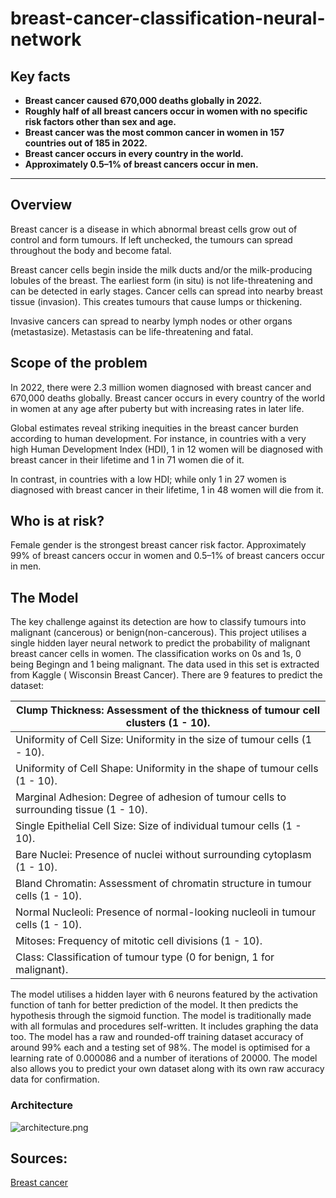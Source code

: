 # breast-cancer-classification-neural-network

## Key facts

- **Breast cancer caused 670,000 deaths globally in 2022.**
- **Roughly half of all breast cancers occur in women with no specific risk factors other than sex and age.**
- **Breast cancer was the most common cancer in women in 157 countries out of 185 in 2022.**
- **Breast cancer occurs in every country in the world.**
- **Approximately 0.5–1% of breast cancers occur in men.**

---

## Overview

Breast cancer is a disease in which abnormal breast cells grow out of control and form tumours. If left unchecked, the tumours can spread throughout the body and become fatal.

Breast cancer cells begin inside the milk ducts and/or the milk-producing lobules of the breast. The earliest form (in situ) is not life-threatening and can be detected in early stages. Cancer cells can spread into nearby breast tissue (invasion). This creates tumours that cause lumps or thickening.

Invasive cancers can spread to nearby lymph nodes or other organs (metastasize). Metastasis can be life-threatening and fatal.

## Scope of the problem

In 2022, there were 2.3 million women diagnosed with breast cancer and 670,000 deaths globally. Breast cancer occurs in every country of the world in women at any age after puberty but with increasing rates in later life.

Global estimates reveal striking inequities in the breast cancer burden according to human development. For instance, in countries with a very high Human Development Index (HDI), 1 in 12 women will be diagnosed with breast cancer in their lifetime and 1 in 71 women die of it.

In contrast, in countries with a low HDI; while only 1 in 27 women is diagnosed with breast cancer in their lifetime, 1 in 48 women will die from it.

## Who is at risk?

Female gender is the strongest breast cancer risk factor. Approximately 99% of breast cancers occur in women and 0.5–1% of breast cancers occur in men.

## The Model

The key challenge against its detection are how to classify tumours into malignant (cancerous) or benign(non-cancerous). This project utilises a single hidden layer neural network to predict the probability of malignant breast cancer cells in women. The classification works on 0s and 1s, 0 being Begingn and 1 being malignant. The data used in this set is extracted from Kaggle ( Wisconsin Breast Cancer). There are 9 features to predict the dataset:

| Clump Thickness: Assessment of the thickness of tumour cell clusters (1 - 10).        |
| ------------------------------------------------------------------------------------ |
| Uniformity of Cell Size: Uniformity in the size of tumour cells (1 - 10).             |
| Uniformity of Cell Shape: Uniformity in the shape of tumour cells (1 - 10).           |
| Marginal Adhesion: Degree of adhesion of tumour cells to surrounding tissue (1 - 10). |
| Single Epithelial Cell Size: Size of individual tumour cells (1 - 10).                |
| Bare Nuclei: Presence of nuclei without surrounding cytoplasm (1 - 10).              |
| Bland Chromatin: Assessment of chromatin structure in tumour cells (1 - 10).          |
| Normal Nucleoli: Presence of normal-looking nucleoli in tumour cells (1 - 10).        |
| Mitoses: Frequency of mitotic cell divisions (1 - 10).                               |
| Class: Classification of tumour type (0 for benign, 1 for malignant).                 |

The model utilises a hidden layer with 6 neurons featured by the activation function of tanh for better prediction of the model. It then predicts the hypothesis through the sigmoid function. The model is traditionally made with all formulas and procedures self-written. It includes graphing the data too. The model has a raw and rounded-off training dataset accuracy of around 99% each and a testing set of 98%. The model is optimised for a learning rate of 0.000086 and a number of iterations of 20000. The model also allows you to predict your own dataset along with its own raw accuracy data for confirmation.

### Architecture

![architecture.png](https://res.craft.do/user/full/f816ce7c-43c2-6c9f-cde1-0f4c21033df4/doc/f2b2eca4-1499-4a11-9aca-499fb486b013/75294a29-61f3-41f3-a2c1-04ae8e99ca23)

## Sources:

[Breast cancer](https://www.who.int/news-room/fact-sheets/detail/breast-cancer)


